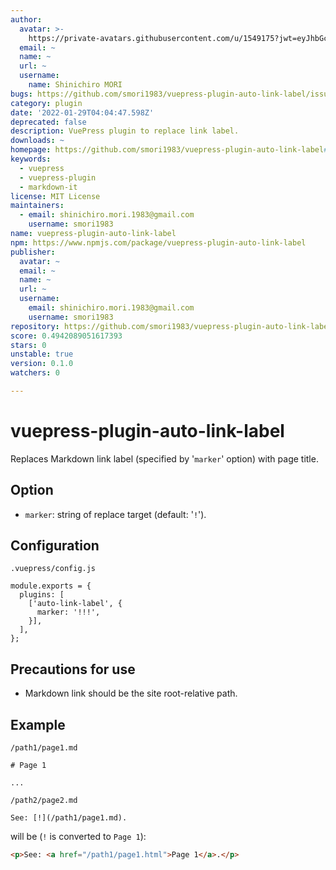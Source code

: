 ```yaml
---
author:
  avatar: >-
    https://private-avatars.githubusercontent.com/u/1549175?jwt=eyJhbGciOiJIUzI1NiIsInR5cCI6IkpXVCJ9.eyJpc3MiOiJnaXRodWIuY29tIiwiYXVkIjoicmF3LmdpdGh1YnVzZXJjb250ZW50LmNvbSIsImtleSI6ImtleTEiLCJleHAiOjE3MzQ2NzM1MDAsIm5iZiI6MTczNDY3MjMwMCwicGF0aCI6Ii91LzE1NDkxNzUifQ.FDSEKlMqFwIK7AYW0vXiCbfqOrqRvM0Mi6BdSLkc6_Q&v=4
  email: ~
  name: ~
  url: ~
  username:
    name: Shinichiro MORI
bugs: https://github.com/smori1983/vuepress-plugin-auto-link-label/issues
category: plugin
date: '2022-01-29T04:04:47.598Z'
deprecated: false
description: VuePress plugin to replace link label.
downloads: ~
homepage: https://github.com/smori1983/vuepress-plugin-auto-link-label#readme
keywords:
  - vuepress
  - vuepress-plugin
  - markdown-it
license: MIT License
maintainers:
  - email: shinichiro.mori.1983@gmail.com
    username: smori1983
name: vuepress-plugin-auto-link-label
npm: https://www.npmjs.com/package/vuepress-plugin-auto-link-label
publisher:
  avatar: ~
  email: ~
  name: ~
  url: ~
  username:
    email: shinichiro.mori.1983@gmail.com
    username: smori1983
repository: https://github.com/smori1983/vuepress-plugin-auto-link-label
score: 0.4942089051617393
stars: 0
unstable: true
version: 0.1.0
watchers: 0

---
```


# vuepress-plugin-auto-link-label

Replaces Markdown link label (specified by '`marker`' option) with page title.


## Option

- `marker`: string of replace target (default: '`!`').


## Configuration

`.vuepress/config.js`

```
module.exports = {
  plugins: [
    ['auto-link-label', {
      marker: '!!!',
    }],
  ],
};
```


## Precautions for use

- Markdown link should be the site root-relative path.


## Example

`/path1/page1.md`

```
# Page 1

...
```

`/path2/page2.md`

```
See: [!](/path1/page1.md).
```

will be (`!` is converted to `Page 1`):

```html
<p>See: <a href="/path1/page1.html">Page 1</a>.</p>
```
